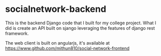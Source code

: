 # socialnetwork-backend
This is the backend Django code that I built for my college project. What I did is create an API built on sjango leveraging 
the features of django rest framework.

The web client is built on angularjs, it's available at
https://www.github.com/mithun810/social-network-frontend
